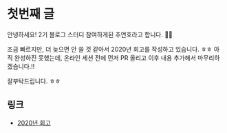 # 첫번째 글

안녕하세요! 2기 블로그 스터디 참여하게된 추연호라고 합니다. 🙇‍♂️

조금 빠르지만, 더 늦으면 안 쓸 것 같아서 2020년 회고를 작성하고 있습니다. ㅎㅎ
아직 완성하진 못했는데, 온라인 세션 전에 먼저 PR 올리고 이후 내용 추가해서 마무리하겠습니다.!!

잘부탁드립니다. ㅎㅎ

## 링크

- [2020년 회고](https://www.notion.so/younho9/2020-e6b7e7f3134f47efbc618abe4334b130)
